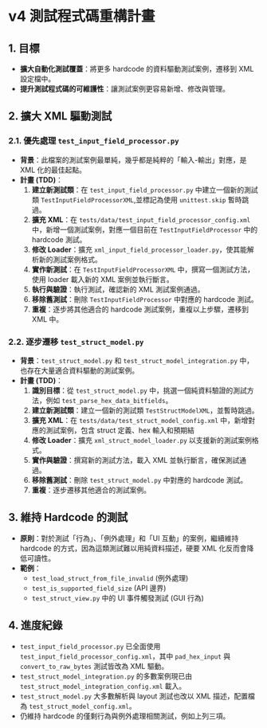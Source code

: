 # v4 測試程式碼重構計畫

## 1. 目標
- **擴大自動化測試覆蓋**：將更多 hardcode 的資料驅動測試案例，遷移到 XML 設定檔中。
- **提升測試程式碼的可維護性**：讓測試案例更容易新增、修改與管理。

## 2. 擴大 XML 驅動測試

### 2.1. 優先處理 `test_input_field_processor.py`
- **背景**：此檔案的測試案例最單純，幾乎都是純粹的「輸入-輸出」對應，是 XML 化的最佳起點。
- **計畫 (TDD)**：
    1.  **建立新測試類**：在 `test_input_field_processor.py` 中建立一個新的測試類 `TestInputFieldProcessorXML`,並標記為使用 `unittest.skip` 暫時跳過。
    2.  **擴充 XML**：在 `tests/data/test_input_field_processor_config.xml` 中，新增一個測試案例，對應一個目前在 `TestInputFieldProcessor` 中的 hardcode 測試。
    3.  **修改 Loader**：擴充 `xml_input_field_processor_loader.py`，使其能解析新的測試案例格式。
    4.  **實作新測試**：在 `TestInputFieldProcessorXML` 中，撰寫一個測試方法，使用 loader 載入新的 XML 案例並執行斷言。
    5.  **執行與驗證**：執行測試，確認新的 XML 測試案例通過。
    6.  **移除舊測試**：刪除 `TestInputFieldProcessor` 中對應的 hardcode 測試。
    7.  **重複**：逐步將其他適合的 hardcode 測試案例，重複以上步驟，遷移到 XML 中。

### 2.2. 逐步遷移 `test_struct_model.py`
- **背景**：`test_struct_model.py` 和 `test_struct_model_integration.py` 中，也存在大量適合資料驅動的測試案例。
- **計畫 (TDD)**：
    1.  **識別目標**：從 `test_struct_model.py` 中，挑選一個純資料驗證的測試方法，例如 `test_parse_hex_data_bitfields`。
    2.  **建立新測試類**：建立一個新的測試類 `TestStructModelXML`，並暫時跳過。
    3.  **擴充 XML**：在 `tests/data/test_struct_model_config.xml` 中，新增對應的測試案例，包含 struct 定義、hex 輸入和預期結
    4.  **修改 Loader**：擴充 `xml_struct_model_loader.py` 以支援新的測試案例格式。
    5.  **實作與驗證**：撰寫新的測試方法，載入 XML 並執行斷言，確保測試通過。
    6.  **移除舊測試**：刪除 `test_struct_model.py` 中對應的 hardcode 測試。
    7.  **重複**：逐步遷移其他適合的測試案例。

## 3. 維持 Hardcode 的測試

- **原則**：對於測試「行為」、「例外處理」和「UI 互動」的案例，繼續維持 hardcode 的方式，因為這類測試難以用純資料描述，硬要 XML 化反而會降低可讀性。
- **範例**：
    - `test_load_struct_from_file_invalid` (例外處理)
    - `test_is_supported_field_size` (API 邊界)
    - `test_struct_view.py` 中的 UI 事件觸發測試 (GUI 行為)

## 4. 進度紀錄

- `test_input_field_processor.py` 已全面使用 `test_input_field_processor_config.xml`，其中 `pad_hex_input` 與 `convert_to_raw_bytes` 測試皆改為 XML 驅動。
- `test_struct_model_integration.py` 的多數案例現已由 `test_struct_model_integration_config.xml` 載入。
- `test_struct_model.py` 大多數解析與 layout 測試也改以 XML 描述，配置檔為 `test_struct_model_config.xml`。
- 仍維持 hardcode 的僅剩行為與例外處理相關測試，例如上列三項。
